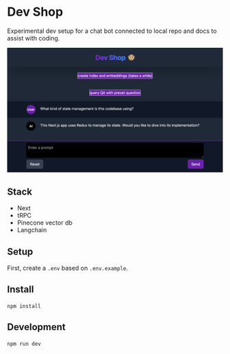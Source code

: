 # Dev Shop

Experimental dev setup for a chat bot connected to local repo and docs to assist with coding.

![Example Image](./public/dev-shop.png)


## Stack
- Next
- tRPC
- Pinecone vector db
- Langchain

## Setup

First, create a `.env` based on `.env.example`.

## Install
```
npm install
```

## Development
```
npm run dev
```
